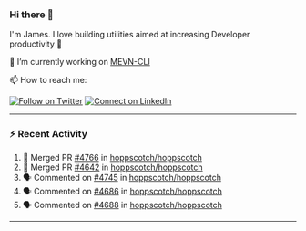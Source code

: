 ### Hi there 👋

I'm James. I love building utilities aimed at increasing Developer productivity :raised_hands: 

🔭 I’m currently working on [MEVN-CLI](https://github.com/madlabsinc/mevn-cli)

📫 How to reach me:

[![Follow on Twitter](https://img.shields.io/badge/--twitter?label=Twitter&logo=Twitter&style=social)](https://twitter.com/james_madhacks) [![Connect on LinkedIn](https://img.shields.io/badge/--linkedin?label=LinkedIn&logo=LinkedIn&style=social)](https://www.linkedin.com/in/jamesgeorge007)

---

### :zap: Recent Activity

<!--START_SECTION:activity-->
1. 🎉 Merged PR [#4766](https://github.com/hoppscotch/hoppscotch/pull/4766) in [hoppscotch/hoppscotch](https://github.com/hoppscotch/hoppscotch)
2. 🎉 Merged PR [#4642](https://github.com/hoppscotch/hoppscotch/pull/4642) in [hoppscotch/hoppscotch](https://github.com/hoppscotch/hoppscotch)
3. 🗣 Commented on [#4745](https://github.com/hoppscotch/hoppscotch/issues/4745#issuecomment-2659624747) in [hoppscotch/hoppscotch](https://github.com/hoppscotch/hoppscotch)
4. 🗣 Commented on [#4686](https://github.com/hoppscotch/hoppscotch/pull/4686#issuecomment-2643576218) in [hoppscotch/hoppscotch](https://github.com/hoppscotch/hoppscotch)
5. 🗣 Commented on [#4688](https://github.com/hoppscotch/hoppscotch/issues/4688#issuecomment-2643573749) in [hoppscotch/hoppscotch](https://github.com/hoppscotch/hoppscotch)
<!--END_SECTION:activity-->

---

<!--
**jamesgeorge007/jamesgeorge007** is a ✨ _special_ ✨ repository because its `README.md` (this file) appears on your GitHub profile.

Here are some ideas to get you started:

- 🌱 I’m currently learning ...
- 👯 I’m looking to collaborate on ...
- 🤔 I’m looking for help with ...
- 💬 Ask me about ...
- 😄 Pronouns: ...
- ⚡ Fun fact: ...
-->
